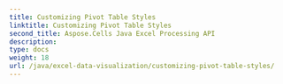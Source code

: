```yaml
---
title: Customizing Pivot Table Styles
linktitle: Customizing Pivot Table Styles
second_title: Aspose.Cells Java Excel Processing API
description: 
type: docs
weight: 18
url: /java/excel-data-visualization/customizing-pivot-table-styles/
---
```

